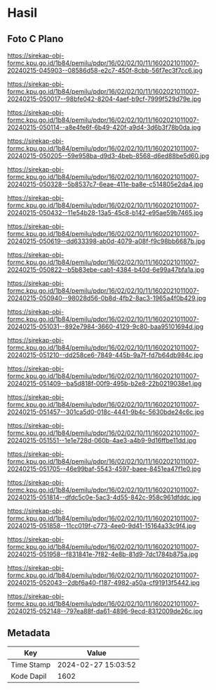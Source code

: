 # Hasil

## Foto C Plano

https://sirekap-obj-formc.kpu.go.id/1b84/pemilu/pdpr/16/02/02/10/11/1602021011007-20240215-045903--08586d58-e2c7-450f-8cbb-56f7ec3f7cc6.jpg

https://sirekap-obj-formc.kpu.go.id/1b84/pemilu/pdpr/16/02/02/10/11/1602021011007-20240215-050017--98bfe042-8204-4aef-b9cf-7999f529d79e.jpg

https://sirekap-obj-formc.kpu.go.id/1b84/pemilu/pdpr/16/02/02/10/11/1602021011007-20240215-050114--a8e4fe6f-6b49-420f-a9d4-3d6b3f78b0da.jpg

https://sirekap-obj-formc.kpu.go.id/1b84/pemilu/pdpr/16/02/02/10/11/1602021011007-20240215-050205--59e958ba-d9d3-4beb-8568-d6ed88be5d60.jpg

https://sirekap-obj-formc.kpu.go.id/1b84/pemilu/pdpr/16/02/02/10/11/1602021011007-20240215-050328--5b8537c7-6eae-411e-ba8e-c514805e2da4.jpg

https://sirekap-obj-formc.kpu.go.id/1b84/pemilu/pdpr/16/02/02/10/11/1602021011007-20240215-050432--11e54b28-13a5-45c8-b142-e95ae59b7465.jpg

https://sirekap-obj-formc.kpu.go.id/1b84/pemilu/pdpr/16/02/02/10/11/1602021011007-20240215-050619--dd633398-ab0d-4079-a08f-f9c98bb6687b.jpg

https://sirekap-obj-formc.kpu.go.id/1b84/pemilu/pdpr/16/02/02/10/11/1602021011007-20240215-050822--b5b83ebe-cab1-4384-b40d-6e99a47bfa1a.jpg

https://sirekap-obj-formc.kpu.go.id/1b84/pemilu/pdpr/16/02/02/10/11/1602021011007-20240215-050940--98028d56-0b8d-4fb2-8ac3-1965a4f0b429.jpg

https://sirekap-obj-formc.kpu.go.id/1b84/pemilu/pdpr/16/02/02/10/11/1602021011007-20240215-051031--892e7984-3660-4129-9c80-baa95101694d.jpg

https://sirekap-obj-formc.kpu.go.id/1b84/pemilu/pdpr/16/02/02/10/11/1602021011007-20240215-051210--dd258ce6-7849-445b-9a7f-fd7b64db984c.jpg

https://sirekap-obj-formc.kpu.go.id/1b84/pemilu/pdpr/16/02/02/10/11/1602021011007-20240215-051409--ba5d818f-00f9-495b-b2e8-22b0219038e1.jpg

https://sirekap-obj-formc.kpu.go.id/1b84/pemilu/pdpr/16/02/02/10/11/1602021011007-20240215-051457--301ca5d0-018c-4441-9b4c-5630bde24c6c.jpg

https://sirekap-obj-formc.kpu.go.id/1b84/pemilu/pdpr/16/02/02/10/11/1602021011007-20240215-051551--1e1e728d-060b-4ae3-a4b9-9d16ffbe11dd.jpg

https://sirekap-obj-formc.kpu.go.id/1b84/pemilu/pdpr/16/02/02/10/11/1602021011007-20240215-051705--46e99baf-5543-4597-baee-8451ea47f1e0.jpg

https://sirekap-obj-formc.kpu.go.id/1b84/pemilu/pdpr/16/02/02/10/11/1602021011007-20240215-051814--dfdc5c0e-5ac3-4d55-842c-958c961dfddc.jpg

https://sirekap-obj-formc.kpu.go.id/1b84/pemilu/pdpr/16/02/02/10/11/1602021011007-20240215-051858--11cc019f-c773-4ee0-9d41-15164a33c9f4.jpg

https://sirekap-obj-formc.kpu.go.id/1b84/pemilu/pdpr/16/02/02/10/11/1602021011007-20240215-051958--f831841e-7f82-4e8b-81d9-7dc1784b875a.jpg

https://sirekap-obj-formc.kpu.go.id/1b84/pemilu/pdpr/16/02/02/10/11/1602021011007-20240215-052043--2dbf6a40-f187-4982-a50a-cf91913f5442.jpg

https://sirekap-obj-formc.kpu.go.id/1b84/pemilu/pdpr/16/02/02/10/11/1602021011007-20240215-052148--797ea88f-da61-4896-9ecd-8312009de26c.jpg


## Metadata

| Key        | Value               |
| ---------- | ------------------- |
| Time Stamp | 2024-02-27 15:03:52 |
| Kode Dapil | 1602                |



